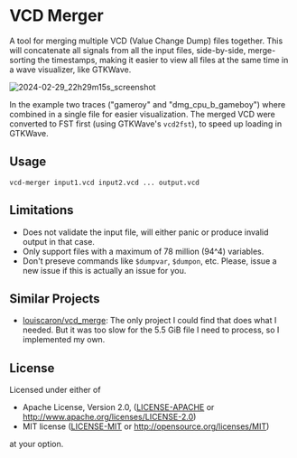 # VCD Merger

A tool for merging multiple VCD (Value Change Dump) files together. This will
concatenate all signals from all the input files, side-by-side, merge-sorting
the timestamps, making it easier to view all files at the same time in a wave
visualizer, like GTKWave.

![2024-02-29_22h29m15s_screenshot](https://github.com/Rodrigodd/vcd-merger/assets/51273772/1e21c935-eca1-42e0-ba80-709f416410ad)

In the example two traces ("gameroy" and "dmg_cpu_b_gameboy") where combined
in a single file for easier visualization. The merged VCD were converted to
FST first (using GTKWave's `vcd2fst`), to speed up loading in GTKWave.

## Usage

```shell
vcd-merger input1.vcd input2.vcd ... output.vcd
```

## Limitations

- Does not validate the input file, will either panic or produce invalid output
  in that case.
- Only support files with a maximum of 78 million (94^4) variables.
- Don't preseve commands like `$dumpvar`, `$dumpon`, etc. Please, issue a new
  issue if this is actually an issue for you.

## Similar Projects

- [louiscaron/vcd_merge](https://github.com/louiscaron/vcd_merge): The only
  project I could find that does what I needed. But it was too slow for the 5.5
  GiB file I need to process, so I implemented my own.

## License

Licensed under either of

 * Apache License, Version 2.0, ([LICENSE-APACHE](LICENSE-APACHE) or
   http://www.apache.org/licenses/LICENSE-2.0)
 * MIT license ([LICENSE-MIT](LICENSE-MIT) or
   http://opensource.org/licenses/MIT)

at your option.
